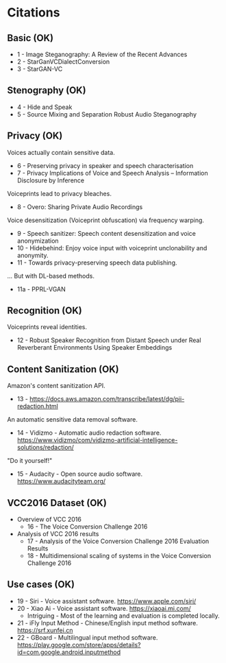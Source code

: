 # Citations

## Basic (OK)

* 1 - Image Steganography: A Review of the Recent Advances
* 2 - StarGanVCDialectConversion
* 3 - StarGAN-VC

## Stenography (OK)

* 4 - Hide and Speak
* 5 - Source Mixing and Separation Robust Audio Steganography

## Privacy (OK)

Voices actually contain sensitive data.

* 6 - Preserving privacy in speaker and speech characterisation
* 7 - Privacy Implications of Voice and Speech Analysis – Information Disclosure by Inference

Voiceprints lead to privacy bleaches.

* 8 - Overo: Sharing Private Audio Recordings

Voice desensitization (Voiceprint obfuscation) via frequency warping.

* 9 - Speech sanitizer: Speech content desensitization and voice anonymization
* 10 - Hidebehind: Enjoy voice input with voiceprint unclonability and anonymity.
* 11 - Towards privacy-preserving speech data publishing.

... But with DL-based methods.

* 11a - PPRL-VGAN

## Recognition (OK)

Voiceprints reveal identities.

* 12 - Robust Speaker Recognition from Distant Speech under Real Reverberant Environments Using Speaker Embeddings

## Content Sanitization (OK)

Amazon's content sanitization API.

* 13 - https://docs.aws.amazon.com/transcribe/latest/dg/pii-redaction.html

An automatic sensitive data removal software.

* 14 - Vidizmo - Automatic audio redaction software. https://www.vidizmo/com/vidizmo-artificial-intelligence-solutions/redaction/

"Do it yourself!"

* 15 - Audacity - Open source audio software. https://www.audacityteam.org/

## VCC2016 Dataset (OK)

* Overview of VCC 2016
  * 16 - The Voice Conversion Challenge 2016
* Analysis of VCC 2016 results
  * 17 - Analysis of the Voice Conversion Challenge 2016 Evaluation Results
  * 18 - Multidimensional scaling of systems in the Voice Conversion Challenge 2016

## Use cases (OK)

* 19 - Siri - Voice assistant software. https://www.apple.com/siri/
* 20 - Xiao Ai - Voice assistant software. https://xiaoai.mi.com/
  * Intriguing - Most of the learning and evaluation is completed locally.
* 21 - iFly Input Method - Chinese/English input method software. https://srf.xunfei.cn
* 22 - GBoard - Multilingual input method software. https://play.google.com/store/apps/details?id=com.google.android.inputmethod
